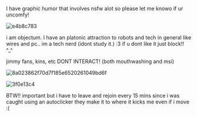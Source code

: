 <p>I have graphic humor that involves nsfw alot so please let me knowo if ur uncomfy!<p>

![e4b8c783](https://github.com/user-attachments/assets/3a7ed309-3f9e-4423-bdbf-ae56b773f587)


<p>i am objectum. I have an platonic attraction to robots and tech in general like wires and pc.. im a tech nerd (idont study it.) :3 if u dont like it just block!! ^_^<p>
<p></p>
<p>jimmy fans, kins, etc DONT INTERACT! (both mouthwashing and msi)<p>

![8a023862f70d7f185e6520261049bd6f](https://github.com/user-attachments/assets/7ce0fe4d-6f83-4925-a026-844430ac2229)

![3f0e13c4](https://github.com/user-attachments/assets/2c51143b-60fe-4fe9-ac47-058f9cb38469)

<p>BTW!! important but i have to leave and rejoin every 15 mins since i was caught using an autoclicker they make it to where it kicks me even if i move :(</p>
